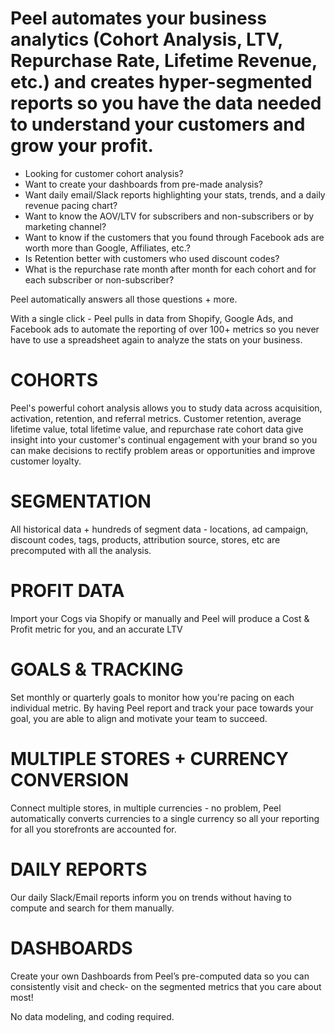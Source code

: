 # Peel automates your business analytics (Cohort Analysis, LTV, Repurchase Rate, Lifetime Revenue, etc.) and creates hyper-segmented reports so you have the data needed to understand your customers and grow your profit.

* Looking for customer cohort analysis?
* Want to create your dashboards from pre-made analysis?
* Want daily email/Slack reports highlighting your stats, trends, and a daily revenue pacing chart?
* Want to know the AOV/LTV for subscribers and non-subscribers or by marketing channel?
* Want to know if the customers that you found through Facebook ads are worth more than Google, Affiliates, etc.?
* Is Retention better with customers who used discount codes?
* What is the repurchase rate month after month for each cohort and for each subscriber or non-subscriber?

Peel automatically answers all those questions + more.

With a single click - Peel pulls in data from Shopify, Google Ads, and Facebook ads to automate the reporting of over 100+ metrics so you never have to use a spreadsheet again to analyze the stats on your business.

# COHORTS
Peel's powerful cohort analysis allows you to study data across acquisition, activation, retention, and referral metrics. Customer retention, average lifetime value, total lifetime value, and repurchase rate cohort data give insight into your customer's continual engagement with your brand so you can make decisions to rectify problem areas or opportunities and improve customer loyalty.

# SEGMENTATION
All historical data + hundreds of segment data - locations, ad campaign, discount codes, tags, products, attribution source, stores, etc are precomputed with all the analysis.

# PROFIT DATA
Import your Cogs via Shopify or manually and Peel will produce a Cost & Profit metric for you, and an accurate LTV

# GOALS & TRACKING
Set monthly or quarterly goals to monitor how you're pacing on each individual metric. By having Peel report and track your pace towards your goal, you are able to align and motivate your team to succeed.

# MULTIPLE STORES + CURRENCY CONVERSION
Connect multiple stores, in multiple currencies - no problem, Peel automatically converts currencies to a single currency so all your reporting for all you storefronts are accounted for.

# DAILY REPORTS
Our daily Slack/Email reports inform you on trends without having to compute and search for them manually.

# DASHBOARDS
Create your own Dashboards from Peel’s pre-computed data so you can consistently visit and check- on the segmented metrics that you care about most!

No data modeling, and coding required. 
